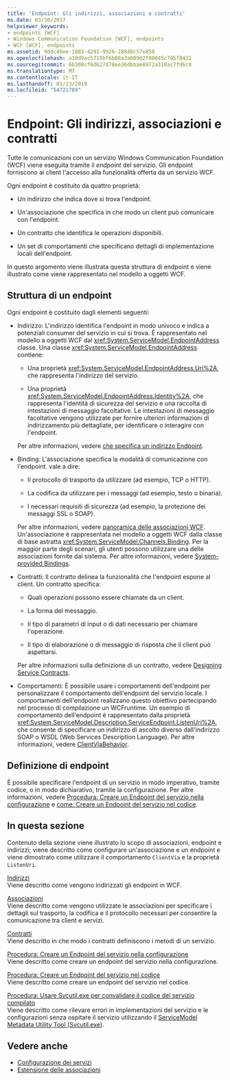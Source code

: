 ```yaml
---
title: 'Endpoint: Gli indirizzi, associazioni e contratti'
ms.date: 03/30/2017
helpviewer_keywords:
- endpoints [WCF]
- Windows Communication Foundation [WCF], endpoints
- WCF [WCF], endpoints
ms.assetid: 9ddc46ee-1883-4291-9926-28848c57e858
ms.openlocfilehash: a10d9ac5718bf6b88a3a00902f90045c705f8431
ms.sourcegitcommit: 6b308cf6d627d78ee36dbbae8972a310ac7fd6c8
ms.translationtype: MT
ms.contentlocale: it-IT
ms.lasthandoff: 01/23/2019
ms.locfileid: "54721789"
---
```

# <a name="endpoints-addresses-bindings-and-contracts"></a>Endpoint: Gli indirizzi, associazioni e contratti
Tutte le comunicazioni con un servizio Windows Communication Foundation (WCF) viene eseguita tramite il *endpoint* del servizio. Gli endpoint forniscono ai client l'accesso alla funzionalità offerta da un servizio WCF.  
  
 Ogni endpoint è costituito da quattro proprietà:  
  
-   Un indirizzo che indica dove si trova l'endpoint.  
  
-   Un'associazione che specifica in che modo un client può comunicare con l'endpoint.  
  
-   Un contratto che identifica le operazioni disponibili.  
  
-   Un set di comportamenti che specificano dettagli di implementazione locali dell'endpoint.  
  
 In questo argomento viene illustrata questa struttura di endpoint e viene illustrato come viene rappresentato nel modello a oggetti WCF.  
  
## <a name="the-structure-of-an-endpoint"></a>Struttura di un endpoint  
 Ogni endpoint è costituito dagli elementi seguenti:  
  
-   Indirizzo: L'indirizzo identifica l'endpoint in modo univoco e indica a potenziali consumer del servizio in cui si trova. È rappresentato nel modello a oggetti WCF dal <xref:System.ServiceModel.EndpointAddress> classe. Una classe <xref:System.ServiceModel.EndpointAddress> contiene:  
  
    -   Una proprietà <xref:System.ServiceModel.EndpointAddress.Uri%2A>, che rappresenta l'indirizzo del servizio.  
  
    -   Una proprietà <xref:System.ServiceModel.EndpointAddress.Identity%2A>, che rappresenta l'identità di sicurezza del servizio e una raccolta di intestazioni di messaggio facoltative. Le intestazioni di messaggio facoltative vengono utilizzate per fornire ulteriori informazioni di indirizzamento più dettagliate, per identificare o interagire con l'endpoint.  
  
     Per altre informazioni, vedere [che specifica un indirizzo Endpoint](../../../../docs/framework/wcf/specifying-an-endpoint-address.md).  
  
-   Binding: L'associazione specifica la modalità di comunicazione con l'endpoint. vale a dire:  
  
    -   Il protocollo di trasporto da utilizzare (ad esempio, TCP o HTTP).  
  
    -   La codifica da utilizzare per i messaggi (ad esempio, testo o binaria).  
  
    -   I necessari requisiti di sicurezza (ad esempio, la protezione dei messaggi SSL o SOAP).  
  
     Per altre informazioni, vedere [panoramica delle associazioni WCF](../../../../docs/framework/wcf/bindings-overview.md). Un'associazione è rappresentata nel modello a oggetti WCF dalla classe di base astratta <xref:System.ServiceModel.Channels.Binding>. Per la maggior parte degli scenari, gli utenti possono utilizzare una delle associazioni fornite dal sistema. Per altre informazioni, vedere [System-provided Bindings](../../../../docs/framework/wcf/system-provided-bindings.md).  
  
-   Contratti: Il contratto delinea la funzionalità che l'endpoint espone al client. Un contratto specifica:  
  
    -   Quali operazioni possono essere chiamate da un client.  
  
    -   La forma del messaggio.  
  
    -   Il tipo di parametri di input o di dati necessario per chiamare l'operazione.  
  
    -   Il tipo di elaborazione o di messaggio di risposta che il client può aspettarsi.  
  
     Per altre informazioni sulla definizione di un contratto, vedere [Designing Service Contracts](../../../../docs/framework/wcf/designing-service-contracts.md).  
  
-   Comportamenti: È possibile usare i comportamenti dell'endpoint per personalizzare il comportamento dell'endpoint del servizio locale. I comportamenti dell'endpoint realizzano questo obiettivo partecipando nel processo di compilazione un WCFruntime. Un esempio di comportamento dell'endpoint è rappresentato dalla proprietà <xref:System.ServiceModel.Description.ServiceEndpoint.ListenUri%2A>, che consente di specificare un indirizzo di ascolto diverso dall'indirizzo SOAP o WSDL (Web Services Description Language). Per altre informazioni, vedere [ClientViaBehavior](../../../../docs/framework/wcf/diagnostics/wmi/clientviabehavior.md).  
  
## <a name="defining-endpoints"></a>Definizione di endpoint  
 È possibile specificare l'endpoint di un servizio in modo imperativo, tramite codice, o in modo dichiarativo, tramite la configurazione. Per altre informazioni, vedere [Procedura: Creare un Endpoint del servizio nella configurazione](../../../../docs/framework/wcf/feature-details/how-to-create-a-service-endpoint-in-configuration.md) e [come: Creare un Endpoint del servizio nel codice](../../../../docs/framework/wcf/feature-details/how-to-create-a-service-endpoint-in-code.md).  
  
## <a name="in-this-section"></a>In questa sezione  
 Contenuto della sezione viene illustrato lo scopo di associazioni, endpoint e indirizzi; viene descritto come configurare un'associazione e un endpoint e viene dimostrato come utilizzare il comportamento `ClientVia` e la proprietà `ListenUri`.  
  
 [Indirizzi](../../../../docs/framework/wcf/feature-details/endpoint-addresses.md)  
 Viene descritto come vengono indirizzati gli endpoint in WCF.  
  
 [Associazioni](../../../../docs/framework/wcf/feature-details/bindings.md)  
 Viene descritto come vengono utilizzate le associazioni per specificare i dettagli sul trasporto, la codifica e il protocollo necessari per consentire la comunicazione tra client e servizi.  
  
 [Contratti](../../../../docs/framework/wcf/feature-details/contracts.md)  
 Viene descritto in che modo i contratti definiscono i metodi di un servizio.  
  
 [Procedura: Creare un Endpoint del servizio nella configurazione](../../../../docs/framework/wcf/feature-details/how-to-create-a-service-endpoint-in-configuration.md)  
 Viene descritto come creare un endpoint del servizio nella configurazione.  
  
 [Procedura: Creare un Endpoint del servizio nel codice](../../../../docs/framework/wcf/feature-details/how-to-create-a-service-endpoint-in-code.md)  
 Viene descritto come creare un endpoint del servizio nel codice.  
  
 [Procedura: Usare Svcutil.exe per convalidare il codice del servizio compilato](../../../../docs/framework/wcf/feature-details/how-to-use-svcutil-exe-to-validate-compiled-service-code.md)  
 Viene descritto come rilevare errori in implementazioni del servizio e le configurazioni senza ospitare il servizio utilizzando il [ServiceModel Metadata Utility Tool (Svcutil.exe)](../../../../docs/framework/wcf/servicemodel-metadata-utility-tool-svcutil-exe.md).  
  
## <a name="see-also"></a>Vedere anche
- [Configurazione dei servizi](../../../../docs/framework/wcf/configuring-services.md)
- [Estensione delle associazioni](../../../../docs/framework/wcf/extending/extending-bindings.md)
